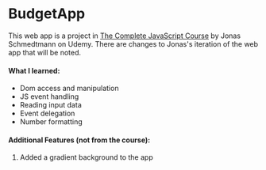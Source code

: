 # BudgetApp
This web app is a project in [The Complete JavaScript Course](https://www.udemy.com/the-complete-javascript-course/learn/v4/overview) by Jonas Schmedtmann on Udemy. 
There are changes to Jonas's iteration of the web app that will be noted.

#### What I learned:

- Dom access and manipulation
- JS event handling
- Reading input data
- Event delegation
- Number formatting

#### Additional Features (not from the course):

1. Added a gradient background to the app

